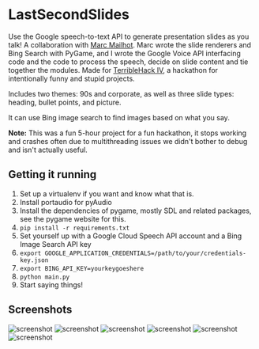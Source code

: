 # LastSecondSlides
Use the Google speech-to-text API to generate presentation slides as you talk! A collaboration with [Marc Mailhot](http://mlht.ca/).
Marc wrote the slide renderers and Bing Search with PyGame, and I wrote the Google Voice API interfacing code and the code to process the speech, decide on slide content and tie together the modules. Made for [TerribleHack IV](http://terriblehack.website/), a hackathon for intentionally funny and stupid projects.

Includes two themes: 90s and corporate, as well as three slide types: heading, bullet points, and picture.

It can use Bing image search to find images based on what you say.

**Note:** This was a fun 5-hour project for a fun hackathon, it stops working and crashes often due to multithreading issues we didn't bother to debug and isn't actually useful.

## Getting it running

1. Set up a virtualenv if you want and know what that is.
1. Install portaudio for pyAudio
1. Install the dependencies of pygame, mostly SDL and related packages, see the pygame website for this.
1. `pip install -r requirements.txt`
1. Set yourself up with a Google Cloud Speech API account and a Bing Image Search API key
1. `export GOOGLE_APPLICATION_CREDENTIALS=/path/to/your/credentials-key.json`
1. `export BING_API_KEY=yourkeygoeshere`
1. `python main.py`
1. Start saying things!

## Screenshots

![screenshot](http://imgur.com/BEwcZr5.png)
![screenshot](http://imgur.com/fTOdIte.png)
![screenshot](http://imgur.com/pBlBuJa.png)
![screenshot](http://imgur.com/C1G2aEV.png)
![screenshot](http://imgur.com/8wAQUS6.png)
![screenshot](http://imgur.com/XBYpi3B.png)
